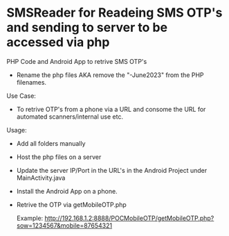 # SMSReader for Readeing SMS OTP's and sending to server to be accessed via php
PHP Code and Android App to retrive SMS OTP's

- Rename the php files AKA remove the "-June2023" from the PHP filenames.

Use Case:
- To retrive OTP's from a phone via a URL and consome the URL for automated scanners/internal use etc.

Usage:
- Add all folders manually
- Host the php files on a server
- Update the server IP/Port in the URL's in the Android Project under MainActivity.java
- Install the Android App on a phone.
- Retrive the OTP via getMobileOTP.php

  Example: http://192.168.1.2:8888/POCMobileOTP/getMobileOTP.php?sow=1234567&mobile=87654321

